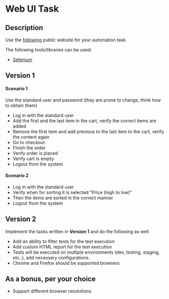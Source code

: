 # Web UI Task

## Description

Use the [following](https://www.saucedemo.com/) public website for your automation task.

The following tools/libraries can be used:
* [Selenium](https://www.selenium.dev/)
 
## Version 1
#### Scenario 1
Use the standard user and password (they are prone to change, think how to obtain them)
- Log in with the standard user
- Add the first and the last item in the cart, verify the correct items are added
- Remove the first item and add previous to the last item to the cart, verify the content again
- Go to checkout
- Finish the order
- Verify order is placed
- Verify cart is empty
- Logout from the system

#### Scenario 2

- Log in with the standard user
- Verify when for sorting it is selected "Price (high to low)"
- Then the items are sorted in the correct manner
- Logout from the system

## Version 2
Implement the tasks written in **Version 1** and do the following as well
- Add an ability to filter tests for the test execution 
- Add custom HTML report for the test execution
- Tests will be executed on multiple environments (dev, testing, staging, etc..), add necessary configurations.
- Chrome and Firefox should be supported browsers

## As a bonus, per your choice
- Support different browser resolutions
